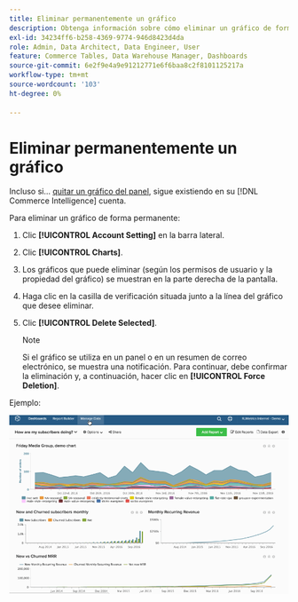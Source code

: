 ```yaml
---
title: Eliminar permanentemente un gráfico
description: Obtenga información sobre cómo eliminar un gráfico de forma permanente.
exl-id: 34234ff6-b258-4369-9774-946d8423d4da
role: Admin, Data Architect, Data Engineer, User
feature: Commerce Tables, Data Warehouse Manager, Dashboards
source-git-commit: 6e2f9e4a9e91212771e6f6baa8c2f8101125217a
workflow-type: tm+mt
source-wordcount: '103'
ht-degree: 0%

---
```


# Eliminar permanentemente un gráfico

Incluso si... [quitar un gráfico del panel](../../data-user/dashboards/remove-charts-dashboard.md), sigue existiendo en su [!DNL Commerce Intelligence] cuenta.

Para eliminar un gráfico de forma permanente:

1. Clic **[!UICONTROL Account Setting]** en la barra lateral.

1. Clic **[!UICONTROL Charts]**.

1. Los gráficos que puede eliminar (según los permisos de usuario y la propiedad del gráfico) se muestran en la parte derecha de la pantalla.

1. Haga clic en la casilla de verificación situada junto a la línea del gráfico que desee eliminar.

1. Clic **[!UICONTROL Delete Selected]**.

   >[!NOTE]
   >
   >Si el gráfico se utiliza en un panel o en un resumen de correo electrónico, se muestra una notificación. Para continuar, debe confirmar la eliminación y, a continuación, hacer clic en **[!UICONTROL Force Deletion]**.

Ejemplo:

![eliminación de un gráfico](../../assets/deletechart.gif)<!--{: width="630" height="402"}-->
